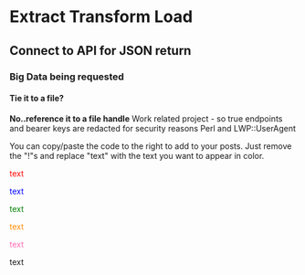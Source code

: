 # Extract Transform Load
## Connect to API for JSON return
### Big Data being requested
#### Tie it to a file?
**No..reference it to a file handle**
Work related project - so true endpoints and bearer keys are redacted for security reasons
Perl and LWP::UserAgent  

You can copy/paste the code to the right to add to your posts. Just remove the "!"s and replace "text" with the text you want to appear in color.  


<font color=red>text</font>  
  
<font color=blue>text</font>  

<font color=green>text</font>  

<font color=darkorange>text</font>  

<font color=hotpink>text</font>  

<ffont color=purple>text</font>  

